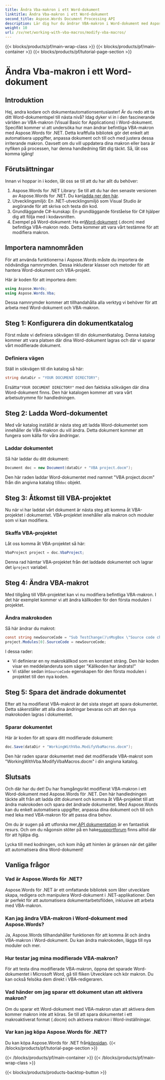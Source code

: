 ```yaml
---
title: Ändra Vba-makron i ett Word-dokument
linktitle: Ändra Vba-makron i ett Word-dokument
second_title: Aspose.Words Document Processing API
description: Lär dig hur du ändrar VBA-makron i Word-dokument med Aspose.Words för .NET. Följ vår detaljerade, steg-för-steg-guide för sömlös dokumentautomatisering!
weight: 10
url: /sv/net/working-with-vba-macros/modify-vba-macros/
---
```


{{< blocks/products/pf/main-wrap-class >}}
{{< blocks/products/pf/main-container >}}
{{< blocks/products/pf/tutorial-page-section >}}

# Ändra Vba-makron i ett Word-dokument

## Introduktion

Hej, andra kodare och dokumentautomationsentusiaster! Är du redo att ta ditt Word-dokumentspel till nästa nivå? Idag dyker vi in i den fascinerande världen av VBA-makron (Visual Basic for Applications) i Word-dokument. Specifikt kommer vi att undersöka hur man ändrar befintliga VBA-makron med Aspose.Words för .NET. Detta kraftfulla bibliotek gör det enkelt att automatisera uppgifter, anpassa dokument och till och med justera dessa irriterande makron. Oavsett om du vill uppdatera dina makron eller bara är nyfiken på processen, har denna handledning fått dig täckt. Så, låt oss komma igång!

## Förutsättningar

Innan vi hoppar in i koden, låt oss se till att du har allt du behöver:

1.  Aspose.Words for .NET Library: Se till att du har den senaste versionen av Aspose.Words for .NET. Du kan[ladda ner den här](https://releases.aspose.com/words/net/).
2. Utvecklingsmiljö: En .NET-utvecklingsmiljö som Visual Studio är avgörande för att skriva och testa din kod.
3. Grundläggande C#-kunskap: En grundläggande förståelse för C# hjälper dig att följa med i kodavsnitten.
4.  Exempel på Word-dokument: Ha en[Word-dokument](https://github.com/aspose-words/Aspose.Words-for-.NET/raw/99ba2a2d8b5d650deb40106225f383376b8b4bc6/Examples/Data/VBA%20project.docm) (.docm) med befintliga VBA-makron redo. Detta kommer att vara vårt testämne för att modifiera makron.

## Importera namnområden

För att använda funktionerna i Aspose.Words måste du importera de nödvändiga namnrymden. Dessa inkluderar klasser och metoder för att hantera Word-dokument och VBA-projekt.

Här är koden för att importera dem:

```csharp
using Aspose.Words;
using Aspose.Words.Vba;
```

Dessa namnrymder kommer att tillhandahålla alla verktyg vi behöver för att arbeta med Word-dokument och VBA-makron.

## Steg 1: Konfigurera din dokumentkatalog

Först måste vi definiera sökvägen till din dokumentkatalog. Denna katalog kommer att vara platsen där dina Word-dokument lagras och där vi sparar vårt modifierade dokument.

### Definiera vägen

Ställ in sökvägen till din katalog så här:

```csharp
string dataDir = "YOUR DOCUMENT DIRECTORY";
```

 Ersätta`"YOUR DOCUMENT DIRECTORY"` med den faktiska sökvägen där dina Word-dokument finns. Den här katalogen kommer att vara vårt arbetsutrymme för handledningen.

## Steg 2: Ladda Word-dokumentet

Med vår katalog inställd är nästa steg att ladda Word-dokumentet som innehåller de VBA-makron du vill ändra. Detta dokument kommer att fungera som källa för våra ändringar.

### Laddar dokumentet

Så här laddar du ditt dokument:

```csharp
Document doc = new Document(dataDir + "VBA project.docm");
```

 Den här raden laddar Word-dokumentet med namnet "VBA project.docm" från din angivna katalog till`doc` objekt.

## Steg 3: Åtkomst till VBA-projektet

Nu när vi har laddat vårt dokument är nästa steg att komma åt VBA-projektet i dokumentet. VBA-projektet innehåller alla makron och moduler som vi kan modifiera.

### Skaffa VBA-projektet

Låt oss komma åt VBA-projektet så här:

```csharp
VbaProject project = doc.VbaProject;
```

 Denna rad hämtar VBA-projektet från det laddade dokumentet och lagrar det i`project` variabel.

## Steg 4: Ändra VBA-makrot

Med tillgång till VBA-projektet kan vi nu modifiera befintliga VBA-makron. I det här exemplet kommer vi att ändra källkoden för den första modulen i projektet.

### Ändra makrokoden

Så här ändrar du makrot:

```csharp
const string newSourceCode = "Sub TestChange()\nMsgBox \"Source code changed!\"\nEnd Sub";
project.Modules[0].SourceCode = newSourceCode;
```

I dessa rader:
- Vi definierar en ny makrokällkod som en konstant sträng. Den här koden visar en meddelanderuta som säger "Källkoden har ändrats!"
-  Vi ställer sedan in`SourceCode` egenskapen för den första modulen i projektet till den nya koden.

## Steg 5: Spara det ändrade dokumentet

Efter att ha modifierat VBA-makrot är det sista steget att spara dokumentet. Detta säkerställer att alla dina ändringar bevaras och att den nya makrokoden lagras i dokumentet.

### Sparar dokumentet

Här är koden för att spara ditt modifierade dokument:

```csharp
doc.Save(dataDir + "WorkingWithVba.ModifyVbaMacros.docm");
```

Den här raden sparar dokumentet med det modifierade VBA-makrot som "WorkingWithVba.ModifyVbaMacros.docm" i din angivna katalog.

## Slutsats

Och där har du det! Du har framgångsrikt modifierat VBA-makron i ett Word-dokument med Aspose.Words för .NET. Den här handledningen täckte allt från att ladda ditt dokument och komma åt VBA-projektet till att ändra makrokoden och spara det ändrade dokumentet. Med Aspose.Words kan du enkelt automatisera uppgifter, anpassa dina dokument och till och med leka med VBA-makron för att passa dina behov.

 Om du är sugen på att utforska mer,[API dokumentation](https://reference.aspose.com/words/net/) är en fantastisk resurs. Och om du någonsin stöter på en hake[supportforum](https://forum.aspose.com/c/words/8) finns alltid där för att hjälpa dig.

Lycka till med kodningen, och kom ihåg att himlen är gränsen när det gäller att automatisera dina Word-dokument!

## Vanliga frågor

### Vad är Aspose.Words för .NET?  
Aspose.Words för .NET är ett omfattande bibliotek som låter utvecklare skapa, redigera och manipulera Word-dokument i .NET-applikationer. Den är perfekt för att automatisera dokumentarbetsflöden, inklusive att arbeta med VBA-makron.

### Kan jag ändra VBA-makron i Word-dokument med Aspose.Words?  
Ja, Aspose.Words tillhandahåller funktionen för att komma åt och ändra VBA-makron i Word-dokument. Du kan ändra makrokoden, lägga till nya moduler och mer.

### Hur testar jag mina modifierade VBA-makron?  
För att testa dina modifierade VBA-makron, öppna det sparade Word-dokumentet i Microsoft Word, gå till fliken Utvecklare och kör makron. Du kan också felsöka dem direkt i VBA-redigeraren.

### Vad händer om jag sparar ett dokument utan att aktivera makron?  
Om du sparar ett Word-dokument med VBA-makron utan att aktivera dem kommer makron inte att köras. Se till att spara dokumentet i ett makroaktiverat format (.docm) och aktivera makron i Word-inställningar.

### Var kan jag köpa Aspose.Words för .NET?  
 Du kan köpa Aspose.Words för .NET från[köpsidan](https://purchase.aspose.com/buy).
{{< /blocks/products/pf/tutorial-page-section >}}

{{< /blocks/products/pf/main-container >}}
{{< /blocks/products/pf/main-wrap-class >}}

{{< blocks/products/products-backtop-button >}}
